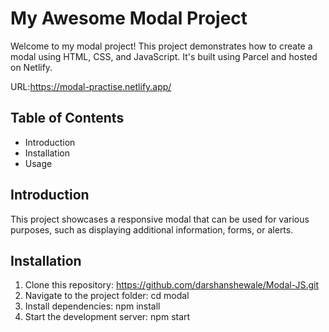 # My Awesome Modal Project

Welcome to my modal project! This project demonstrates how to create a modal using HTML, CSS, and JavaScript. It's built using Parcel and hosted on Netlify.

URL:https://modal-practise.netlify.app/


## Table of Contents
- Introduction
- Installation
- Usage
  

## Introduction
This project showcases a responsive modal that can be used for various purposes, such as displaying additional information, forms, or alerts.

## Installation
1. Clone this repository:
https://github.com/darshanshewale/Modal-JS.git
2. Navigate to the project folder:
cd modal
3. Install dependencies:
npm install
4. Start the development server:
npm start
